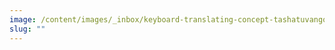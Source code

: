 ```yaml
---
image: /content/images/_inbox/keyboard-translating-concept-tashatuvango-istock-getty-images-178134476.png
slug: ""
---
```

